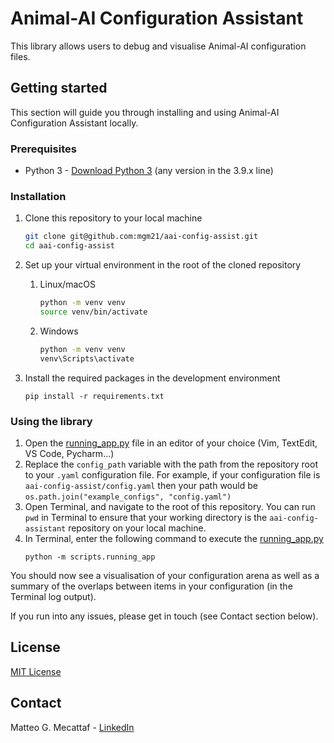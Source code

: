# Animal-AI Configuration Assistant

This library allows users to debug and visualise Animal-AI configuration files.

## Getting started
This section will guide you through installing and using Animal-AI Configuration Assistant locally.

### Prerequisites
- Python 3 - [Download Python 3](https://www.python.org/downloads/) (any version in the 3.9.x line)

### Installation
1. Clone this repository to your local machine
    ```sh
   git clone git@github.com:mgm21/aai-config-assist.git
   cd aai-config-assist
   ```
2. Set up your virtual environment in the root of the cloned repository
   1. Linux/macOS 
      ```sh
      python -m venv venv
      source venv/bin/activate
      ```
   2. Windows
      ```sh
      python -m venv venv
      venv\Scripts\activate
      ```

4. Install the required packages in the development environment
    ```shell
    pip install -r requirements.txt
    ```

### Using the library
1. Open the [running_app.py](scripts/running_app.py) file in an editor of your choice
(Vim, TextEdit, VS Code, Pycharm...)
2. Replace the `config_path` variable with the path from the repository root to your `.yaml` configuration file. For
example, if your configuration file is `aai-config-assist/config.yaml` then your path would be 
`os.path.join("example_configs", "config.yaml")`
3. Open Terminal, and navigate to the root of this repository. You can run `pwd` in Terminal to ensure that your
working directory is the `aai-config-assistant` repository on your local machine.
4. In Terminal, enter the following command to execute the [running_app.py](scripts/running_app.py)
   ```shell
   python -m scripts.running_app
   ```
You should now see a visualisation of your configuration arena as well as a summary of the overlaps
between items in your configuration (in the Terminal log output).

If you run into any issues, please get in touch (see Contact section below).

## License
[MIT License](LICENSE)

## Contact
Matteo G. Mecattaf - [LinkedIn](https://www.linkedin.com/in/matteo-mecattaf/)
